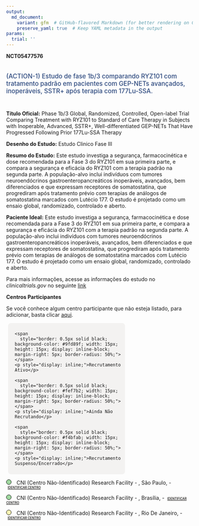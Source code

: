 ```yaml
---
output: 
  md_document:
    variant: gfm  # GitHub-flavored Markdown (for better rendering on GitHub)
    preserve_yaml: true  # Keep YAML metadata in the output
params:
  trial: ''
---
```


**NCT05477576**

<div style="padding: 5px 5px 5px 0px; font-size: 1.20em; font-weight: 500; color: #2E4A7F; text-align: left; margin-bottom: 20px">

(ACTION-1) Estudo de fase 1b/3 comparando RYZ101 com tratamento padrão
em pacientes com GEP-NETs avançados, inoperáveis, SSTR+ após terapia com
177Lu-SSA.

</div>

**Título Oficial:** Phase 1b/3 Global, Randomized, Controlled,
Open-label Trial Comparing Treatment with RYZ101 to Standard of Care
Therapy in Subjects with Inoperable, Advanced, SSTR+,
Well-differentiated GEP-NETs That Have Progressed Following Prior
177Lu-SSA Therapy

**Desenho do Estudo:** Estudo Clinico Fase III

**Resumo do Estudo:** Este estudo investiga a segurança, farmacocinética
e dose recomendada para a Fase 3 do RYZ101 em sua primeira parte, e
compara a segurança e eficácia do RYZ101 com a terapia padrão na segunda
parte. A população-alvo inclui indivíduos com tumores neuroendócrinos
gastroenteropancreáticos inoperáveis, avançados, bem diferenciados e que
expressam receptores de somatostatina, que progrediram após tratamento
prévio com terapias de análogos de somatostatina marcados com Lutécio
177. O estudo é projetado como um ensaio global, randomizado, controlado
e aberto.

**Paciente Ideal:** Este estudo investiga a segurança, farmacocinética e
dose recomendada para a Fase 3 do RYZ101 em sua primeira parte, e
compara a segurança e eficácia do RYZ101 com a terapia padrão na segunda
parte. A população-alvo inclui indivíduos com tumores neuroendócrinos
gastroenteropancreáticos inoperáveis, avançados, bem diferenciados e que
expressam receptores de somatostatina, que progrediram após tratamento
prévio com terapias de análogos de somatostatina marcados com Lutécio
177. O estudo é projetado como um ensaio global, randomizado, controlado
e aberto.

Para mais informações, acesse as informações do estudo no
*clinicaltrials.gov* no seguinte
[link](https://clinicaltrials.gov/ct2/show/NCT05477576)

**Centros Participantes**

Se você conhece algum centro participante que não esteja listado, para
adicionar, basta clicar
[aqui](https://flazar.shinyapps.io/formsapp?study_nct_id=NCT05477576&location_id=N%2FA&location_full_name=N%2FA&form_type=Adicionar%20Centro%7D).

<div style="margin-bottom: 8px; margin-left: 5px; padding: 8px; max-width: 300px; background-color: #f3f2f1; border-radius: 8px;">

<div style="margin-left: 10px;">

    <span 
      style="border: 0.5px solid black; background-color: #9fd89f; width: 15px; height: 15px; display: inline-block; margin-right: 5px; border-radius: 50%;"></span>
    <p style="display: inline;">Recrutamento Ativo</p>

</div>

<div style="margin-left: 10px;">

    <span 
      style="border: 0.5px solid black; background-color: #fef7b2; width: 15px; height: 15px; display: inline-block; margin-right: 5px; border-radius: 50%;"></span>
    <p style="display: inline;">Ainda Não Recrutando</p>

</div>

<div style="margin-left: 10px;">

    <span 
      style="border: 0.5px solid black; background-color: #f4bfab; width: 15px; height: 15px; display: inline-block; margin-right: 5px; border-radius: 50%;"></span>
    <p style="display: inline;">Recrutamento Suspenso/Encerrado</p>

</div>

</div>

<span style="border: 0.5px solid black; display: inline-block; width: 12px; height: 12px; border-radius: 50%; margin-right: 10px; padding-bottom: 0px; background-color: #9fd89f;"></span>
CNI (Centro Não-Identificado) Research Facility - , São Paulo, -
<span style="color: #2E4A7F; margin-left: 2px; padding: 2px; background-color: #f3f2f1; border-radius: 8px; font-weight: 500; font-size: 0.6em">[IDENTIFICAR
CENTRO](https://flazar.shinyapps.io/formsapp?study_nct_id=NCT05477576&location_id=RESEARCHFACILITYSAOPAULOBRAZIL&location_full_name=%28Centro%20N%C3%A3o-Identificado%29%2C%20Research%20Facility%20%20-%20%2C%20S%C3%A3o%20Paulo%2C%20%20-%20&form_type=Identificar%20Centro)</span>

<span style="border: 0.5px solid black; display: inline-block; width: 12px; height: 12px; border-radius: 50%; margin-right: 10px; padding-bottom: 0px; background-color: #9fd89f;"></span>
CNI (Centro Não-Identificado) Research Facility - , Brasília, -
<span style="color: #2E4A7F; margin-left: 2px; padding: 2px; background-color: #f3f2f1; border-radius: 8px; font-weight: 500; font-size: 0.6em">[IDENTIFICAR
CENTRO](https://flazar.shinyapps.io/formsapp?study_nct_id=NCT05477576&location_id=RESEARCHFACILITYBRASILIABRAZIL&location_full_name=%28Centro%20N%C3%A3o-Identificado%29%2C%20Research%20Facility%20%20-%20%2C%20Bras%C3%ADlia%2C%20%20-%20&form_type=Identificar%20Centro)</span>

<span style="border: 0.5px solid black; display: inline-block; width: 12px; height: 12px; border-radius: 50%; margin-right: 10px; padding-bottom: 0px; background-color: #fef7b2;"></span>
CNI (Centro Não-Identificado) Research Facility - , Rio De Janeiro, -
<span style="color: #2E4A7F; margin-left: 2px; padding: 2px; background-color: #f3f2f1; border-radius: 8px; font-weight: 500; font-size: 0.6em">[IDENTIFICAR
CENTRO](https://flazar.shinyapps.io/formsapp?study_nct_id=NCT05477576&location_id=RESEARCHFACILITYRIODEJANEIROBRAZIL&location_full_name=%28Centro%20N%C3%A3o-Identificado%29%2C%20Research%20Facility%20%20-%20%2C%20Rio%20De%20Janeiro%2C%20%20-%20&form_type=Identificar%20Centro)</span>
